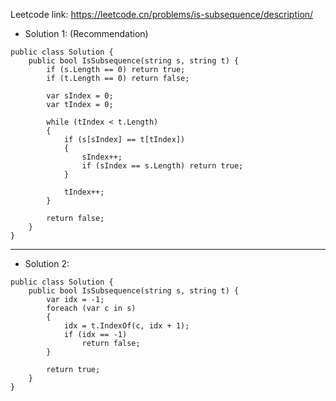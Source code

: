 Leetcode link: https://leetcode.cn/problems/is-subsequence/description/ 

- Solution 1: (Recommendation)
```
public class Solution {
    public bool IsSubsequence(string s, string t) {
        if (s.Length == 0) return true;
        if (t.Length == 0) return false;

        var sIndex = 0;
        var tIndex = 0;

        while (tIndex < t.Length)
        {
            if (s[sIndex] == t[tIndex])
            {
                sIndex++;
                if (sIndex == s.Length) return true;
            }

            tIndex++;
        }

        return false;
    }
}
```
---

- Solution 2:
```
public class Solution {
    public bool IsSubsequence(string s, string t) {
        var idx = -1;
        foreach (var c in s)
        {
            idx = t.IndexOf(c, idx + 1);
            if (idx == -1)
                return false;
        }

        return true;
    }
}
```

